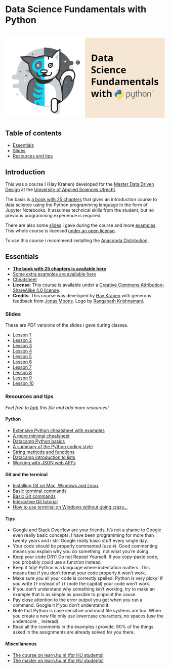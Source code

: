 # Data Science Fundamentals with Python
# ![Data Science Fundamentals](assets/dsf.jpg)

## Table of contents
* [Essentials](#essentials)
* [Slides](#slides)
* [Resources and tips](#resources-and-tips)

## Introduction
This was a course I (Hay Kranen) developed for the [Master Data Driven Design](https://www.hu.nl/deeltijd-opleidingen/master-data-driven-design) at the [University of Applied Sciences Utrecht](https://www.internationalhu.com/).

The basis is [a book with 25 chapters](./book/README.md) that gives an introduction course to data science using the Python programming language in the form of Jupyter Notebooks. It assumes technical skills from the student, but no previous programming experience is required.

There are also some [slides](#slides) i gave during the course and more [examples](./examples/). This whole course is licensed [under an open license](https://creativecommons.org/licenses/by-sa/4.0/).

To use this course i recommend installing the [Anaconda Distribution](https://www.anaconda.com/download/).

## Essentials
* **[The book with 25 chapters is available here](./book/README.md)**
* [Some extra examples are available here](./examples/)
* [Cheatsheet](examples/cheatsheet.md)
* **License**: This course is available under a [Creative Commons Attribution-ShareAlike 4.0 license](https://creativecommons.org/licenses/by-sa/4.0/).
* **Credits**: This course was developed by [Hay Kranen](mailto:huskyr@gmail.com) with generous feedback from [Jonas Moons](mailto:jonas.moons@hu.nl). Logo by [Ranganath Krishnamani](https://commons.wikimedia.org/wiki/File:Schr%C3%B6dinger%27s_cat_illustration.png).

### Slides
These are PDF versions of the slides i gave during classes.
* [Lesson 1](slides/dsf-lesson1.pdf)
* [Lesson 2](slides/dsf-lesson2.pdf)
* [Lesson 3](slides/dsf-lesson3.pdf)
* [Lesson 4](slides/dsf-lesson4.pdf)
* [Lesson 5](slides/dsf-lesson5.pdf)
* [Lesson 6](slides/dsf-lesson6.pdf)
* [Lesson 7](slides/dsf-lesson7.pdf)
* [Lesson 8](slides/dsf-lesson8.pdf)
* [Lesson 9](slides/dsf-lesson9.pdf)
* [Lesson 10](slides/dsf-lesson10.pdf)

### Resources and tips
*Feel free to [fork](https://help.github.com/articles/fork-a-repo/) this file and add more resources!*

#### Python
* [Extensive Python cheatsheet with examples](https://github.com/wilfredinni/python-cheatsheet#python-basics)
* [A more minimal cheatsheet](https://learnxinyminutes.com/docs/python3/)
* [Datacamp Python basics](https://campus.datacamp.com/courses/intro-to-python-for-data-science/chapter-1-python-basics)
* [A summary of the Python coding style](https://development.robinwinslow.uk/2014/01/05/summary-of-python-code-style-conventions/)
* [String methods and functions](https://www.digitalocean.com/community/tutorials/an-introduction-to-string-functions-in-python-3)
* [Datacamp introduction to lists](https://campus.datacamp.com/courses/intro-to-python-for-data-science/)
* [Working with JSON web API's](https://www.dataquest.io/blog/python-api-tutorial/)

#### Git and the terminal
* [Installing Git on Mac, Windows and Linux](https://git-scm.com/book/en/v2/Getting-Started-Installing-Git)
* [Basic terminal commands](http://newsourcemedia.com/blog/basic-terminal-commands/)
* [Basic Git commands](https://confluence.atlassian.com/bitbucketserver/basic-git-commands-776639767.html)
* [Interactive Git tutorial](http://git.rocks/getting-started/)
* [How to use terminal on Windows without going crazy…](https://gist.github.com/jirutka/99d57c82fa8981f56fb5)

#### Tips
* Google and [Stack Overflow](https://stackoverflow.com/) are your friends. It’s not a shame to Google even really basic concepts. I have been programming for more than twenty years and i still Google really basic stuff every single day.
* Your code should be properly commented (use `#`). Good commenting means you explain why you do something, not what you’re doing.
* Keep your code DRY: Do not Repeat Yourself. If you copy-paste code, you probably could use a function instead.
* Keep it tidy! Python is a language where indentation matters. This means that if you don’t format your code properly it won’t work.
* Make sure you all your code is correctly spelled. Python is very picky! If you write `If` instead of `if` (note the capital) your code won’t work.
* If you don’t understand why something isn’t working, try to make an example that is as simple as possible to pinpoint the cause.
* Pay close attention to the error output you get when you run a command. Google it if you don’t understand it.
* Note that Python is case sensitive and most file systems are too. When you create a new file only use lowercase characters, no spaces (use the underscore `_` instead).
* Read all the comments in the examples i provide. 90% of the things asked in the assignments are already solved for you there.

#### Miscellaneous
* [The course on learn.hu.nl (for HU students)](https://learn.hu.nl/course/view.php?id=798)
* [The master on learn.hu.nl (for HU students)](https://learn.hu.nl/course/index.php?categoryid=93)